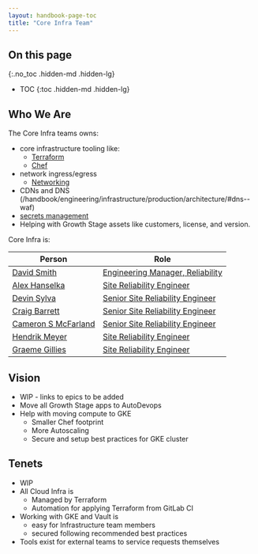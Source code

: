 ```yaml
---
layout: handbook-page-toc
title: "Core Infra Team"
---
```


## On this page
{:.no_toc .hidden-md .hidden-lg}

- TOC
{:toc .hidden-md .hidden-lg}

## Who We Are

The Core Infra teams owns:
* core infrastructure tooling like:
  * [Terraform](https://gitlab.com/gitlab-com/gitlab-com-infrastructure)
  * [Chef](/handbook/engineering/infrastructure/production/architecture/#chef-architecture)
* network ingress/egress
  * [Networking](/handbook/engineering/infrastructure/production/architecture/#internal-networking-scheme)
* CDNs and DNS (/handbook/engineering/infrastructure/production/architecture/#dns--waf)
* [secrets management](/handbook/engineering/infrastructure/production/architecture/#secrets-management) 
* Helping with Growth Stage assets like customers, license, and version.


Core Infra is:

| Person | Role |
| ------ | ------ |
|[David Smith](/company/team/#dawsmith)|[Engineering Manager, Reliability](/job-families/engineering/engineering-management-infrastructure/#engineering-manager-reliability)|
|[Alex Hanselka](/company/team/#ahanselka)|[Site Reliability Engineer](/job-families/engineering/site-reliability-engineer/)|
|[Devin Sylva](/company/team/#devin)|[Senior Site Reliability Engineer](/job-families/engineering/site-reliability-engineer/)|
|[Craig Barrett](/company/team/#craig)|[Senior Site Reliability Engineer](/job-families/engineering/site-reliability-engineer/)|
|[Cameron S McFarland](/company/team/#cmcfarland)|[Senior Site Reliability Engineer](/job-families/engineering/site-reliability-engineer/)|
|[Hendrik Meyer](/company/team/#T4cC0re)|[Site Reliability Engineer](/job-families/engineering/site-reliability-engineer/)|
|[Graeme Gillies](/company/team/#ggillies)|[Site Reliability Engineer](/job-families/engineering/site-reliability-engineer/)|


## Vision
* WIP - links to epics to be added
* Move all Growth Stage apps to AutoDevops
* Help with moving compute to GKE
  * Smaller Chef footprint
  * More Autoscaling 
  * Secure and setup best practices for GKE cluster


## Tenets
* WIP
* All Cloud Infra is 
  * Managed by Terraform
  * Automation for applying Terraform from GitLab CI
* Working with GKE and Vault is
  * easy for Infrastructure team members
  * secured following recommended best practices
* Tools exist for external teams to service requests themselves

